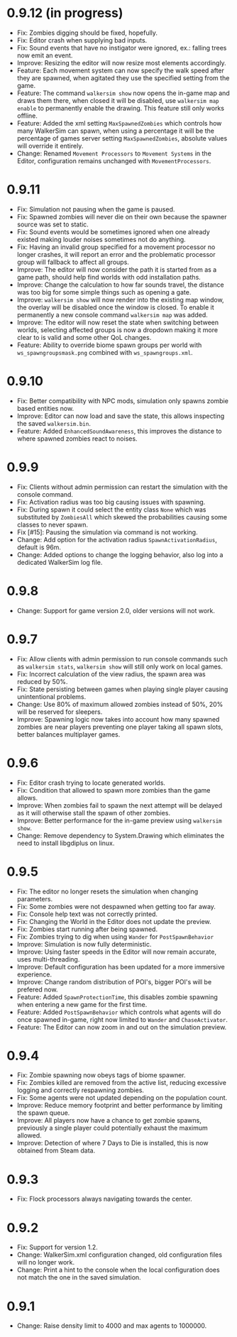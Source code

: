 # 0.9.12 (in progress)
- Fix: Zombies digging should be fixed, hopefully.
- Fix: Editor crash when supplying bad inputs.
- Fix: Sound events that have no instigator were ignored, ex.: falling trees now emit an event.
- Improve: Resizing the editor will now resize most elements accordingly.
- Feature: Each movement system can now specify the walk speed after they are spawned, when agitated they use the specified setting from the game.
- Feature: The command `walkersim show` now opens the in-game map and draws them there, when closed it will be disabled, use `walkersim map enable` to permanently enable the drawing. This feature still only works offline.
- Feature: Added the xml setting `MaxSpawnedZombies` which controls how many WalkerSim can spawn, when using a percentage it will be the percentage of games server setting `MaxSpawnedZombies`, absolute values will override it entirely.
- Change: Renamed `Movement Processors` to `Movement Systems` in the Editor, configuration remains unchanged with `MovementProcessors`.

# 0.9.11
- Fix: Simulation not pausing when the game is paused.
- Fix: Spawned zombies will never die on their own because the spawner source was set to static.
- Fix: Sound events would be sometimes ignored when one already existed making louder noises sometimes not do anything.
- Fix: Having an invalid group specified for a movement processor no longer crashes, it will report an error and the problematic processor group will fallback to affect all groups.
- Improve: The editor will now consider the path it is started from as a game path, should help find worlds with odd installation paths.
- Improve: Change the calculation to how far sounds travel, the distance was too big for some simple things such as opening a gate.
- Improve: `walkersim show` will now render into the existing map window, the overlay will be disabled once the window is closed. To enable it permanently a new console command `walkersim map` was added.
- Improve: The editor will now reset the state when switching between worlds, selecting affected groups is now a dropdown making it more clear to is valid and some other QoL changes. 
- Feature: Ability to override biome spawn groups per world with `ws_spawngroupsmask.png` combined with `ws_spawngroups.xml`.

# 0.9.10
- Fix: Better compatibility with NPC mods, simulation only spawns zombie based entities now.
- Improve: Editor can now load and save the state, this allows inspecting the saved `walkersim.bin`.
- Feature: Added `EnhancedSoundAwareness`, this improves the distance to where spawned zombies react to noises.
 
# 0.9.9
- Fix: Clients without admin permission can restart the simulation with the console command.
- Fix: Activation radius was too big causing issues with spawning.
- Fix: During spawn it could select the entity class `None` which was substituted by `ZombiesAll` which skewed the probabilities causing some classes to never spawn.
- Fix [#15]: Pausing the simulation via command is not working.
- Change: Add option for the activation radius `SpawnActivationRadius`, default is 96m.
- Change: Added options to change the logging behavior, also log into a dedicated WalkerSim log file.

# 0.9.8
- Change: Support for game version 2.0, older versions will not work.

# 0.9.7
- Fix: Allow clients with admin permission to run console commands such as `walkersim stats`, `walkersim show` will still only work on local games.
- Fix: Incorrect calculation of the view radius, the spawn area was reduced by 50%.
- Fix: State persisting between games when playing single player causing unintentional problems.
- Change: Use 80% of maximum allowed zombies instead of 50%, 20% will be reserved for sleepers.
- Improve: Spawning logic now takes into account how many spawned zombies are near players preventing one player taking all spawn slots, better balances multiplayer games.

# 0.9.6
- Fix: Editor crash trying to locate generated worlds.
- Fix: Condition that allowed to spawn more zombies than the game allows.
- Improve: When zombies fail to spawn the next attempt will be delayed as it will otherwise stall the spawn of other zombies.
- Improve: Better performance for the in-game preview using `walkersim show`.
- Change: Remove dependency to System.Drawing which eliminates the need to install libgdiplus on linux.

# 0.9.5
- Fix: The editor no longer resets the simulation when changing parameters.
- Fix: Some zombies were not despawned when getting too far away.
- Fix: Console help text was not correctly printed.
- Fix: Changing the World in the Editor does not update the preview.
- Fix: Zombies start running after being spawned.
- Fix: Zombies trying to dig when using `Wander` for `PostSpawnBehavior`
- Improve: Simulation is now fully deterministic.
- Improve: Using faster speeds in the Editor will now remain accurate, uses multi-threading.
- Improve: Default configuration has been updated for a more immersive experience.
- Improve: Change random distribution of POI's, bigger POI's will be prefered now.
- Feature: Added `SpawnProtectionTime`, this disables zombie spawning when entering a new game for the first time.
- Feature: Added `PostSpawnBehavior` which controls what agents will do once spawned in-game, right now limited to `Wander` and `ChaseActivator`.
- Feature: The Editor can now zoom in and out on the simulation preview.

# 0.9.4
- Fix: Zombie spawning now obeys tags of biome spawner.
- Fix: Zombies killed are removed from the active list, reducing excessive logging and correctly respawning zombies.
- Fix: Some agents were not updated depending on the population count.
- Improve: Reduce memory footprint and better performance by limiting the spawn queue.
- Improve: All players now have a chance to get zombie spawns, previously a single player could potentially exhaust the maximum allowed.
- Improve: Detection of where 7 Days to Die is installed, this is now obtained from Steam data.

# 0.9.3
- Fix: Flock processors always navigating towards the center.

# 0.9.2
- Fix: Support for version 1.2.
- Change: WalkerSim.xml configuration changed, old configuration files will no longer work.
- Change: Print a hint to the console when the local configuration does not match the one in the saved simulation.

# 0.9.1
- Change: Raise density limit to 4000 and max agents to 1000000.
